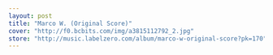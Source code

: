```yaml
---
layout: post
title: "Marco W. (Original Score)"
cover: "http://f0.bcbits.com/img/a3815112792_2.jpg"
store: "http://music.labelzero.com/album/marco-w-original-score?pk=170"
---
```

